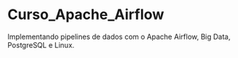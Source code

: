 # Curso_Apache_Airflow
Implementando pipelines de dados com o Apache Airflow, Big Data, PostgreSQL e Linux.
